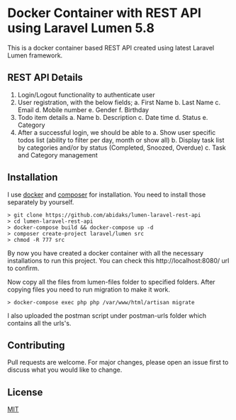 # Docker Container with REST API using Laravel Lumen 5.8
This is a docker container based REST API created using latest Laravel Lumen framework.

## REST API Details
1. Login/Logout functionality to authenticate user
2. User registration, with the below fields;
	a. First Name
	b. Last Name
	c. Email
	d. Mobile number
	e. Gender
	f. Birthday
3. Todo item details
	a. Name
	b. Description
	c. Date time
	d. Status
	e. Category
4. After a successful login, we should be able to
	a. Show user specific todos list (ability to filter per day, month or show all)
	b. Display task list by categories and/or by status (Completed, Snoozed, Overdue)
	c. Task and Category management

## Installation
I use [docker](https://docs.docker.com/install/) and [composer](https://getcomposer.org/download/) for installation. You need to install those separately by yourself.

```
> git clone https://github.com/abidaks/lumen-laravel-rest-api
> cd lumen-laravel-rest-api
> docker-compose build && docker-compose up -d
> composer create-project laravel/lumen src
> chmod -R 777 src
```

By now you have created a docker container with all the necessary installations to run this project.
You can check this http://localhost:8080/ url to confirm.


Now copy all the files from lumen-files folder to specified folders.
After copying files you need to run migration to make it work.

```
> docker-compose exec php php /var/www/html/artisan migrate
```

I also uploaded the postman script under postman-urls folder which contains all the urls's.


## Contributing
Pull requests are welcome. For major changes, please open an issue first to discuss what you would like to change.

## License
[MIT](https://choosealicense.com/licenses/mit/)